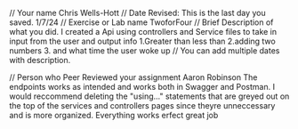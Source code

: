 // Your name 
Chris Wells-Hott
 // Date Revised: This is the last day you saved. 
1/7/24
 // Exercise or Lab name 
TwoforFour
 // Brief Description of what you did. 
I created a Api using controllers and Service files to take in input from the user and output info 1.Greater than less than 2.adding two numbers 3. and what time the user woke up
 // You can add multiple dates with description.

// Person who Peer Reviewed your assignment
Aaron Robinson
The endpoints works as intended and works both in Swagger and Postman. I would reccommend deleting the "using..." statements that are greyed out on the top of the services and controllers pages since theyre unneccessary and is more organized. Everything works erfect great job